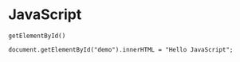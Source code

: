 # JavaScript


`getElementById()`  

```
document.getElementById("demo").innerHTML = "Hello JavaScript";
```

